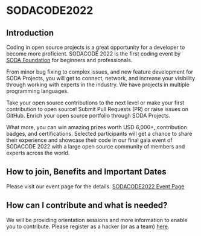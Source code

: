 # SODACODE2022
<will be updated>
  
## Introduction
  
Coding in open source projects is a great opportunity for a developer to become more proficient. SODACODE 2022 is the first coding event by [SODA Foundation](https://sodafoundation.io/) for beginners and professionals.

From minor bug fixing to complex issues, and new feature development for SODA Projects, you will get to connect, network, and increase your visibility through working with experts in the industry. We have projects in multiple programming languages.

Take your open source contributions to the next level or make your first contribution to open source! Submit Pull Requests (PR) or raise issues on GitHub. Enrich your open source portfolio through SODA Projects.

What more, you can win amazing prizes worth USD 6,000+, contribution badges, and certifications. Selected participants will get a chance to share their experience and showcase their code in our final gala event of SODACODE 2022 with a large open source community of members and experts across the world.

## How to join, Benefits and Important Dates
  
Please visit our event page for the details. [SODACODE2022 Event Page](https://events.linuxfoundation.org/sodacode/)
  
  
## How can I contribute and what is needed?
  
We will be providing orientation sessions and more information to enable you to contribute.
Please register as a hacker (or as a team) [here](https://events.linuxfoundation.org/sodacode/register/).


